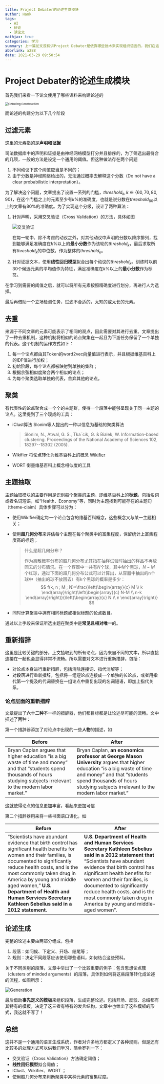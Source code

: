 ```yaml
---
title: Project Debater的论述生成模块
author: Hank
tags:
  - AI
  - 辩论
  - 读论文
mathjax: true
categories: 学习
summary: 上一篇论文没有讲Project Debater是依靠哪些技术来实现组织语言的，我们在这一篇好好讲
abbrlink: a288
date: 2021-03-29 09:50:54
---
```


# Project Debater的论述生成模块

首先我们来看一下论文使用了哪些语料来构建论述的

<img src="https://my-picbed.oss-cn-hangzhou.aliyuncs.com/img/20210329193437.png" alt="Debating Construction" style="zoom:67%;" />

而论述的构建分为以下几个阶段

## 过滤元素

这里的元素指的是**声明和证据**

司法数据库中的声明和证据是由神经网络模型打分并且排序的，为了筛选出最符合的几项，一般的方法是设定一个通用的阈值。但这种做法存在两个问题

1. 不同动议下这个阈值应当是不同的；
2. 由于分数是神经网络给出的，无法通过概率去解释这个分数（Do not have a clear probabilistic interpretation）。

为了解决这个问题，文章提出了设置一系列的门槛，$threshold_k,k \in \{60,70,80,90\}$，在这个门槛之上的元素至少有$k\%$的准确度，也就是说分数在$threshold_{80}$以上的文章有$80\%$的准确度。为了实现这个分级，设计了两种算法：

1. 针对声明，采用交叉验证（Cross Validation）的方法，具体如图

   ![交叉验证](https://my-picbed.oss-cn-hangzhou.aliyuncs.com/img/20210329212326.png) 

   在每一轮中，除不考虑的动议之外，对其他动议中声明的分数以降序排列，找到能够满足准确度在$k\%$以上的**最小分数**作为该轮的$threshold_k$，最后求取所有$threshold_k$的中位数，作为整体的$threshold_k$。

2. 针对证据文本，使用**线性回归模型**拟合出每个动议的$threshold_k$。训练时以前30个候选元素的平均值作为特征，满足准确度在$k\%$以上的**最小分数**作为标签。

在学习到需要的阈值之后，就可以将所有元素按照精确度进行划分，再进行人为选择。

最后再借助一个立场检测任务，过滤不合适的，太短的或太长的元素。

## 去重

来源于不同文章的元素可能表示了相同的观点，因此需要对其进行去重。文章提出了一种去重机制，这种机制将相似的论点聚集在一起且为下游任务保留了一个单独的代表。这个机制的运作方式如下：

1. 每一个论点都由其Token的word2vec向量值进行表示，并且根据维基百科上的IDF值进行加权；
2. 初始阶段，每个论点都被映射到单独的集群；
3. 根据余弦相似度聚合两个相似的论点；
4. 为每个聚类选取单独的代表，舍弃其他的论点。

## 聚类

有代表性的论点聚合成一个个的主题群，使得一个段落中能够呈现关于同一主题的论点。这里提到了三个现成的工具：

+ iClust算法 Slonim等人提出的一种以信息为基础的聚类算法

  > Slonim, N., Atwal, G. S., Tkaˇcik, G. & Bialek, W. Information-based clustering. Proceedings of the National Academy of Sciences 102, 18297--18302 (2005).

+ Wikifier 将论点转化为维基百科上的概念 [Wikifier](http://wikifier.org/)

+ WORT 衡量维基百科上概念相似度的工具

## 主题抽取

主题抽取模块的主要作用是识别每个聚类的主题，即维基百科上的**标题**，包括名词或者名词短语，如“Health、Economy”等，同时为主题找到可能存在的主题句（theme-claim）具体步骤可以分为：

+ 使用Wikifier确定每一个论点包含的维基百科概念，这些概念又与某一主题相关；

+ 使用**超几何分布**来评估每个主题在每个聚类中的富集程度，保留统计上富集程度高的标题；

  > 什么是超几何分布？
  >
  > 作为离散概率分布的超几何分布尤其指在抽样试验时抽出的样品不再放回去的分布情況。在一个容器中一共有$N$个球，其中$M$个黑球，$N-M$个红球，通过下面的超几何分布公式可以计算出，从容器中抽出的n个球中（抽出的球不放回去）有k个黑球的概率是多少：
  > $$
  > f(k, n ; M ; N)=\frac{\left(\begin{array}{c}
  > M \\
  > k
  > \end{array}\right)\left(\begin{array}{c}
  > N-M \\
  > n-k
  > \end{array}\right)}{\left(\begin{array}{c}
  > N \\
  > n
  > \end{array}\right)}
  > $$

+ 同时计算聚类中拥有相同标题或相似标题的论点数目。

通过以上手段来保证所选主题在聚类中是**常见且相对唯一**的。

## 重新措辞

这里是比较关键的部分，上文抽取到的所有论点，因为来自不同的文本，所以直接连接在一起也会显得非常不流畅。所以需要对文本进行重新措辞，包括：

* 对论点本身进行重新措辞，包括清除连接词、指代消解等；
* 对段落进行重新措辞，包括将一组短论点连接成一个单独的长论点，或者用指代第一个提及的代词替换在一组论点中重复出现的名词短语，即加上指代关系。

### 论点层面的重新措辞

文章提出了**六十二种**不一样的措辞器，他们都目标都是让论述尽可能的流畅。文中描述了两种：

第一个措辞器添加了对论点中出现的一些**人物**的描述，如

| Before                                                       | After                                                        |
| ------------------------------------------------------------ | ------------------------------------------------------------ |
| Bryan Caplan argues that higher education “is a big waste of time and money” and that “students spend thousands of hours studying subjects irrelevant to the modern labor market.” | Bryan Caplan, **an economics professor at George Mason University** argues that higher education “is a big waste of time and money” and that “students spend thousands of hours studying subjects irrelevant to the modern labor market.” |

这就使得论点的信息更加丰富，看起来更加可信

第二个措辞器用来将一些书面语口语化，如

| Before                                                       | After                                                        |
| ------------------------------------------------------------ | ------------------------------------------------------------ |
| “Scientists have abundant evidence that birth control has significant health benefits for women and their families, is documented to significantly reduce health costs, and is the most commonly taken drug in America by young and middle aged women,” **U.S. Department of Health and Human Services Secretary Kathleen Sebelius said in a 2012 statement.** | **U.S. Department of Health and Human Services Secretary Kathleen Sebelius said in a 2012 statement that** “Scientists have abundant evidence that birth control has significant health benefits for women and their families, is documented to significantly reduce health costs, and is the most commonly taken drug in America by young and middle-aged women”. |

## 论述生成

完整的论述主要由两部分组成，包括

1. 段落：如问候、下定义、开场、结尾等；
2. 规则：决定不同段落应该使用哪些语料，如何结合这些预料。

关于不同类别的段落，文章中举出了一个比较重要的例子：包含思想论点簇（clusters of minded arguments）的段落，具体到如何将这些段落转化成论述的流程，如图所示：

![Generation](https://my-picbed.oss-cn-hangzhou.aliyuncs.com/img/20210330144852.png)

最后借助**事先定义的模板**来组织段落，生成完整论述。包括开场、反驳、总结都有其特有的模板，决定了这三者有特有的发言结构。文章中也给出了这些模板的形式，我这就不写了！

## 总结

这并不是一个通用的语言生成系统，作者对许多地方都定义了各种规则。但是还有比较多的处理方式可以供我们学习，简单罗列一下：

+ 交叉验证（Cross Validation）方法确定阈值；
+ **线性回归模型**拟合阈值；
+ IClust、Wikifier、WORT ；
+ 使用超几何分布来判断聚类中某种元素的富集程度。

